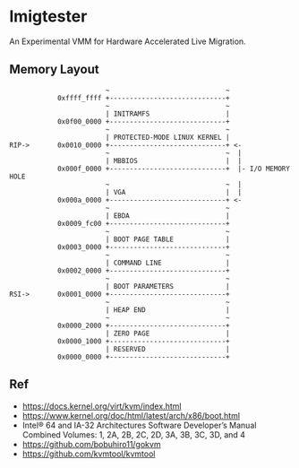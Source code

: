 # lmigtester

An Experimental VMM for Hardware Accelerated Live Migration.

## Memory Layout

```
                        ~                             ~
            0xffff_ffff +-----------------------------+
                        ~                             ~
                        | INITRAMFS                   |
            0x0f00_0000 +-----------------------------+
                        ~                             ~
                        | PROTECTED-MODE LINUX KERNEL |
RIP->       0x0010_0000 +-----------------------------+ <-
                        ~                             ~  |
                        | MBBIOS                      |  |
            0x000f_0000 +-----------------------------+  |- I/O MEMORY HOLE
                        ~                             ~  |
                        | VGA                         |  |
            0x000a_0000 +-----------------------------+ <-
                        ~                             ~
                        | EBDA                        |
            0x0009_fc00 +-----------------------------+
                        ~                             ~
                        | BOOT PAGE TABLE             |
            0x0003_0000 +-----------------------------+
                        ~                             ~
                        | COMMAND LINE                |
            0x0002_0000 +-----------------------------+
                        ~                             ~
                        | BOOT PARAMETERS             |
RSI->       0x0001_0000 +-----------------------------+
                        ~                             ~
                        | HEAP END                    |
                        ~                             ~
            0x0000_2000 +-----------------------------+
                        | ZERO PAGE                   |
            0x0000_1000 +-----------------------------+
                        | RESERVED                    |
            0x0000_0000 +-----------------------------+
```

## Ref

- https://docs.kernel.org/virt/kvm/index.html
- https://www.kernel.org/doc/html/latest/arch/x86/boot.html
- Intel® 64 and IA-32 Architectures Software Developer’s Manual Combined Volumes: 1, 2A, 2B, 2C, 2D, 3A, 3B, 3C, 3D, and 4
- https://github.com/bobuhiro11/gokvm
- https://github.com/kvmtool/kvmtool
